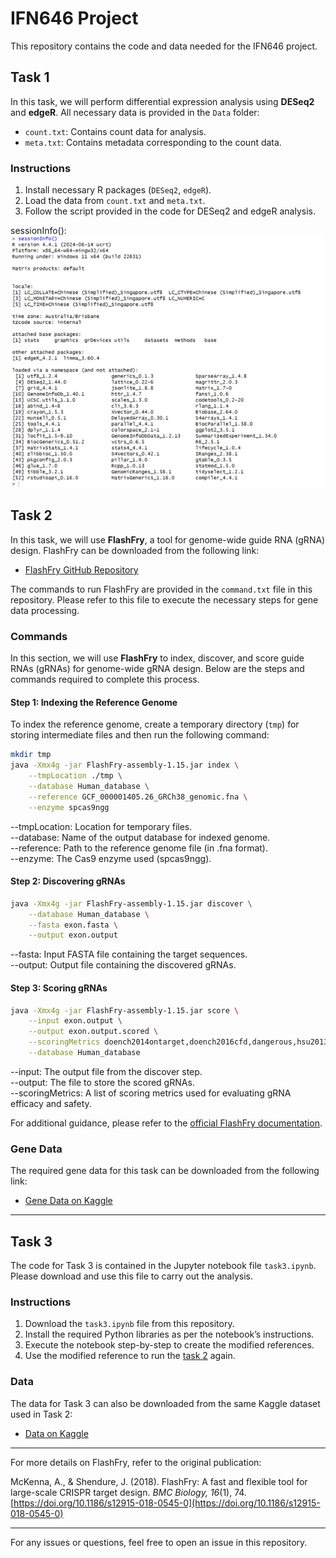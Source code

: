 # IFN646 Project

This repository contains the code and data needed for the IFN646 project.

## Task 1

In this task, we will perform differential expression analysis using **DESeq2** and **edgeR**. All necessary data is provided in the `Data` folder:

- `count.txt`: Contains count data for analysis.
- `meta.txt`: Contains metadata corresponding to the count data.

### Instructions

1. Install necessary R packages (`DESeq2`, `edgeR`).
2. Load the data from `count.txt` and `meta.txt`.
3. Follow the script provided in the code for DESeq2 and edgeR analysis.


sessionInfo():   
![Project Diagram](sessionInfo.png)



## Task 2

In this task, we will use **FlashFry**, a tool for genome-wide guide RNA (gRNA) design. FlashFry can be downloaded from the following link:

- [FlashFry GitHub Repository](https://github.com/mckennalab/FlashFry?tab=readme-ov-file)


The commands to run FlashFry are provided in the `command.txt` file in this repository. Please refer to this file to execute the necessary steps for gene data processing.
### Commands  


In this section, we will use **FlashFry** to index, discover, and score guide RNAs (gRNAs) for genome-wide gRNA design. Below are the steps and commands required to complete this process.

#### Step 1: Indexing the Reference Genome

To index the reference genome, create a temporary directory (`tmp`) for storing intermediate files and then run the following command:

```bash
mkdir tmp
java -Xmx4g -jar FlashFry-assembly-1.15.jar index \
    --tmpLocation ./tmp \
    --database Human_database \
    --reference GCF_000001405.26_GRCh38_genomic.fna \
    --enzyme spcas9ngg
```
--tmpLocation: Location for temporary files.  
--database: Name of the output database for indexed genome.  
--reference: Path to the reference genome file (in .fna format).  
--enzyme: The Cas9 enzyme used (spcas9ngg).  


#### Step 2: Discovering gRNAs

```bash
java -Xmx4g -jar FlashFry-assembly-1.15.jar discover \
    --database Human_database \
    --fasta exon.fasta \
    --output exon.output
```
--fasta: Input FASTA file containing the target sequences.  
--output: Output file containing the discovered gRNAs.  

#### Step 3: Scoring gRNAs


```bash
java -Xmx4g -jar FlashFry-assembly-1.15.jar score \
    --input exon.output \
    --output exon.output.scored \
    --scoringMetrics doench2014ontarget,doench2016cfd,dangerous,hsu2013,minot \
    --database Human_database
```
--input: The output file from the discover step.  
--output: The file to store the scored gRNAs.  
--scoringMetrics: A list of scoring metrics used for evaluating gRNA efficacy and safety.  

For additional guidance, please refer to the [official FlashFry documentation](https://github.com/mckennalab/FlashFry).

### Gene Data

The required gene data for this task can be downloaded from the following link:

- [Gene Data on Kaggle](https://kaggle.com/datasets/93ebb4a1b3131a5dc93e77adf6648d2c088ab7fddb16dcada3ceeb4976e07476)

---

## Task 3

The code for Task 3 is contained in the Jupyter notebook file `task3.ipynb`. Please download and use this file to carry out the analysis.

### Instructions

1. Download the `task3.ipynb` file from this repository.
2. Install the required Python libraries as per the notebook’s instructions.
3. Execute the notebook step-by-step to create the modified references.
4. Use the modified reference to run the [task 2](#task-2) again.

### Data

The data for Task 3 can also be downloaded from the same Kaggle dataset used in Task 2:

- [Data on Kaggle](https://kaggle.com/datasets/93ebb4a1b3131a5dc93e77adf6648d2c088ab7fddb16dcada3ceeb4976e07476)

---
For more details on FlashFry, refer to the original publication:

McKenna, A., & Shendure, J. (2018). FlashFry: A fast and flexible tool for large-scale CRISPR target design. *BMC Biology, 16*(1), 74. [https://doi.org/10.1186/s12915-018-0545-0](https://doi.org/10.1186/s12915-018-0545-0)  

---
For any issues or questions, feel free to open an issue in this repository.
